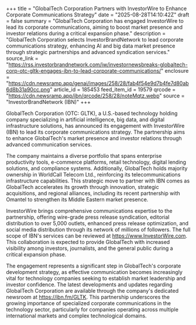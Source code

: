 +++
title = "GlobalTech Corporation Partners with InvestorWire to Enhance Corporate Communications Strategy"
date = "2025-08-28T14:10:42Z"
draft = false
summary = "GlobalTech Corporation has engaged InvestorWire to lead its corporate communications, aiming to boost market presence and investor relations during a critical expansion phase."
description = "GlobalTech Corporation selects InvestorBrandNetwork to lead corporate communications strategy, enhancing AI and big data market presence through strategic partnerships and advanced syndication services."
source_link = "https://rss.investorbrandnetwork.com/iw/investornewsbreaks-globaltech-corp-otc-gltk-engages-ibn-to-lead-corporate-communications/"
enclosure = "https://cdn.newsramp.app/genai/images/258/28/fab4f54e9d7b4fe7d80ab6d8b31a90cc.png"
article_id = 185453
feed_item_id = 19579
qrcode = "https://cdn.newsramp.app/ibn/qrcode/258/28/noteMqtz.webp"
source = "InvestorBrandNetwork (IBN)"
+++

<p>GlobalTech Corporation (OTC: GLTK), a U.S.-based technology holding company specializing in artificial intelligence, big data, and digital infrastructure solutions, has announced its engagement with InvestorWire (IBN) to lead its corporate communications strategy. The partnership aims to enhance GlobalTech's market presence and investor relations through advanced communication services.</p><p>The company maintains a diverse portfolio that spans enterprise productivity tools, e-commerce platforms, retail technology, digital lending solutions, and compliance systems. Additionally, GlobalTech holds majority ownership in WorldCall Telecom Ltd., reinforcing its telecommunications infrastructure capabilities. This strategic move to partner with IBN comes as GlobalTech accelerates its growth through innovation, strategic acquisitions, and regional alliances, including its recent partnership with Omantel to strengthen its Middle Eastern market presence.</p><p>InvestorWire brings comprehensive communications expertise to the partnership, offering wire-grade press release syndication, editorial distribution to over 5,000 outlets, enhanced press release optimization, and social media distribution through its network of millions of followers. The full scope of IBN's services can be reviewed at <a href="https://www.InvestorWire.com" rel="nofollow" target="_blank">https://www.InvestorWire.com</a>. This collaboration is expected to provide GlobalTech with increased visibility among investors, journalists, and the general public during a critical expansion phase.</p><p>The engagement represents a significant step in GlobalTech's corporate development strategy, as effective communication becomes increasingly vital for technology companies seeking to establish market leadership and investor confidence. The latest developments and updates regarding GlobalTech Corporation are available through the company's dedicated newsroom at <a href="https://ibn.fm/GLTK" rel="nofollow" target="_blank">https://ibn.fm/GLTK</a>. This partnership underscores the growing importance of specialized corporate communications in the technology sector, particularly for companies operating across multiple international markets and complex technological domains.</p>